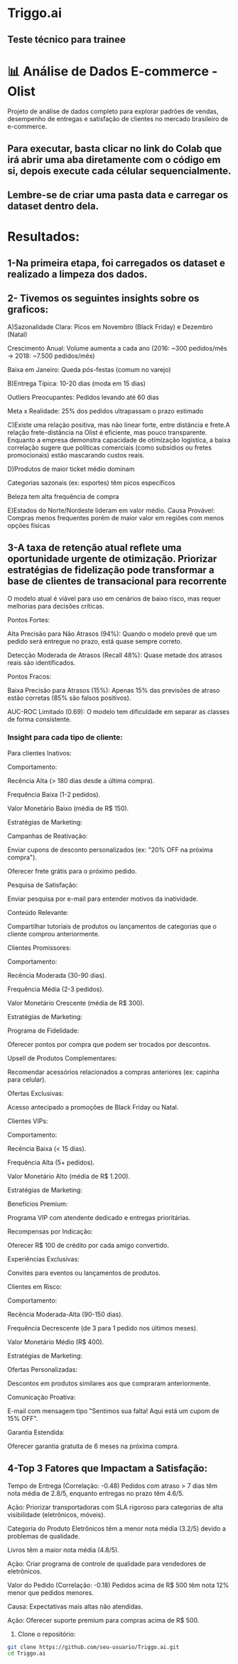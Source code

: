 # Triggo.ai
## Teste técnico para trainee


# 📊 Análise de Dados E-commerce - Olist


Projeto de análise de dados completo para explorar padrões de vendas, desempenho de entregas e satisfação de clientes no mercado brasileiro de e-commerce.

## Para executar, basta clicar no link do Colab que irá abrir uma aba diretamente com o código em si, depois execute cada célular sequencialmente.
## Lembre-se de criar uma pasta data e carregar os dataset dentro dela.

# Resultados:

## 1-Na primeira etapa, foi carregados os dataset e realizado a limpeza dos dados.

## 2- Tivemos os seguintes insights sobre os graficos:
A)Sazonalidade Clara: Picos em Novembro (Black Friday) e Dezembro (Natal)

Crescimento Anual: Volume aumenta a cada ano (2016: ~300 pedidos/mês → 2018: ~7.500 pedidos/mês)

Baixa em Janeiro: Queda pós-festas (comum no varejo)

B)Entrega Típica: 10-20 dias (moda em 15 dias)

Outliers Preocupantes: Pedidos levando até 60 dias

Meta x Realidade: 25% dos pedidos ultrapassam o prazo estimado

C)Existe uma relação positiva, mas não linear forte, entre distância e frete.A relação frete-distância na Olist é eficiente, mas pouco transparente. Enquanto a empresa demonstra capacidade de otimização logística, a baixa correlação sugere que políticas comerciais (como subsídios ou fretes promocionais) estão mascarando custos reais.

D)Produtos de maior ticket médio dominam

Categorias sazonais (ex: esportes) têm picos específicos

Beleza tem alta frequência de compra

E)Estados do Norte/Nordeste lideram em valor médio. Causa Provável: Compras menos frequentes porém de maior valor em regiões com menos opções físicas

## 3-A taxa de retenção atual reflete uma oportunidade urgente de otimização. Priorizar estratégias de fidelização pode transformar a base de clientes de transacional para recorrente

O modelo atual é viável para uso em cenários de baixo risco, mas requer melhorias para decisões críticas.

Pontos Fortes:

Alta Precisão para Não Atrasos (94%): Quando o modelo prevê que um pedido será entregue no prazo, está quase sempre correto.

Detecção Moderada de Atrasos (Recall 48%): Quase metade dos atrasos reais são identificados.

Pontos Fracos:

Baixa Precisão para Atrasos (15%): Apenas 15% das previsões de atraso estão corretas (85% são falsos positivos).

AUC-ROC Limitado (0.69): O modelo tem dificuldade em separar as classes de forma consistente.

### Insight para cada tipo de cliente:
Para clientes Inativos:

Comportamento:

Recência Alta (> 180 dias desde a última compra).

Frequência Baixa (1-2 pedidos).

Valor Monetário Baixo (média de R$ 150).

Estratégias de Marketing:

Campanhas de Reativação:

Enviar cupons de desconto personalizados (ex: "20% OFF na próxima compra").

Oferecer frete grátis para o próximo pedido.

Pesquisa de Satisfação:

Enviar pesquisa por e-mail para entender motivos da inatividade.

Conteúdo Relevante:

Compartilhar tutoriais de produtos ou lançamentos de categorias que o cliente comprou anteriormente.

Clientes Promissores:

Comportamento:

Recência Moderada (30-90 dias).

Frequência Média (2-3 pedidos).

Valor Monetário Crescente (média de R$ 300).

Estratégias de Marketing:

Programa de Fidelidade:

Oferecer pontos por compra que podem ser trocados por descontos.

Upsell de Produtos Complementares:

Recomendar acessórios relacionados a compras anteriores (ex: capinha para celular).

Ofertas Exclusivas:

Acesso antecipado a promoções de Black Friday ou Natal.

Clientes VIPs:

Comportamento:

Recência Baixa (< 15 dias).

Frequência Alta (5+ pedidos).

Valor Monetário Alto (média de R$ 1.200).

Estratégias de Marketing:

Benefícios Premium:

Programa VIP com atendente dedicado e entregas prioritárias.

Recompensas por Indicação:

Oferecer R$ 100 de crédito por cada amigo convertido.

Experiências Exclusivas:

Convites para eventos ou lançamentos de produtos.

Clientes em Risco:

Comportamento:

Recência Moderada-Alta (90-150 dias).

Frequência Decrescente (de 3 para 1 pedido nos últimos meses).

Valor Monetário Médio (R$ 400).

Estratégias de Marketing:

Ofertas Personalizadas:

Descontos em produtos similares aos que compraram anteriormente.

Comunicação Proativa:

E-mail com mensagem tipo "Sentimos sua falta! Aqui está um cupom de 15% OFF".

Garantia Estendida:

Oferecer garantia gratuita de 6 meses na próxima compra.

## 4-Top 3 Fatores que Impactam a Satisfação:

Tempo de Entrega (Correlação: -0.48)
Pedidos com atraso > 7 dias têm nota média de 2.8/5, enquanto entregas no prazo têm 4.6/5.

Ação: Priorizar transportadoras com SLA rigoroso para categorias de alta visibilidade (eletrônicos, móveis).

Categoria do Produto
Eletrônicos têm a menor nota média (3.2/5) devido a problemas de qualidade.

Livros têm a maior nota média (4.8/5).

Ação: Criar programa de controle de qualidade para vendedores de eletrônicos.

Valor do Pedido (Correlação: -0.18)
Pedidos acima de R$ 500 têm nota 12% menor que pedidos menores.

Causa: Expectativas mais altas não atendidas.

Ação: Oferecer suporte premium para compras acima de R$ 500.

1. Clone o repositório:
```bash
git clone https://github.com/seu-usuario/Triggo.ai.git
cd Triggo.ai
